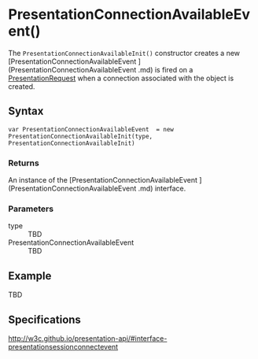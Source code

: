 # PresentationConnectionAvailableEvent()

The `PresentationConnectionAvailableInit()` constructor creates a new [PresentationConnectionAvailableEvent ](PresentationConnectionAvailableEvent .md) is fired on a [PresentationRequest](PresentationRequest.md) when a connection associated with the object is created.

## Syntax

`var PresentationConnectionAvailableEvent  = new PresentationConnectionAvailableInit(type, PresentationConnectionAvailableInit)`

### Returns

An instance of the [PresentationConnectionAvailableEvent ](PresentationConnectionAvailableEvent .md) interface.

### Parameters

<dl>
  <dt>type</dt>
  <dd>TBD</dd>
  <dt>PresentationConnectionAvailableEvent </dt>
  <dd>TBD</dd>
</dl>

## Example

TBD

## Specifications

<http://w3c.github.io/presentation-api/#interface-presentationsessionconnectevent>
